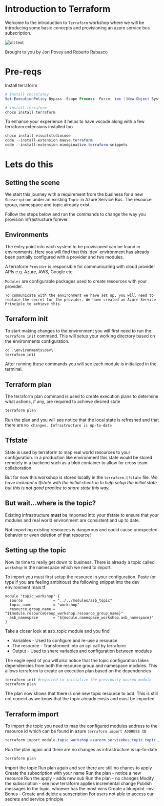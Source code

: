 # Introduction to Terraform
Welcome to the introduction to `Terraform` workshop where we will be introducing some basic concepts and provisioning an azure service bus subscription.

![alt text](https://avatars3.githubusercontent.com/u/29154831?s=280&v=4 "Terraform")

Brought to you by Jon Povey and Roberto Rabasco

# Pre-reqs

Install terraform

```powershell
# Install chocolatey
Set-ExecutionPolicy Bypass -Scope Process -Force; iex ((New-Object System.Net.WebClient).DownloadString('https://chocolatey.org/install.ps1'))

# install terraform
choco install terraform
```

To enhance your experience it helps to have vscode along with a few terraform extensions installed too
```powershell
choco install visualstudiocode
code --install-extension mauve.terraform
code --install-extension mindginative.terraform-snippets
```

# Lets do this
## Setting the scene
We start this journey with a requirement from the business for a new `Subscription` under an existing `Topic` in Azure Service Bus. The resource group, namespace and topic already exist.

Follow the steps below and run the commands to change the way you provision infrastructure forever.

## Environments
The entry point into each system to be provisioned can be found in environments. Here you will find that this 'dev' environment has already been partially configured with a provider and two modules.

A terraform `Provider` is responsible for communicating with cloud provider APIs e.g. Azure, AWS, Google etc.

`Modules` are configurable packages used to create resources with your provider.

```
To communicate with the environment we have set up, you will need to replace the secret for the provider. We have created an Azure Service Principle to achieve this.
```

## Terraform init
To start making changes to the environment you will first need to run the `terraform init` command. This will setup your working directory based on the environments configuration.

```powershell
cd .\environments\dev\
terraform init
```
After running these commands you will see each module is initialized in the terminal.

## Terraform plan
The terraform plan command is used to create execution plans to determine what actions, if any, are required to achieve desired state

```powershell
terraform plan
```
Run the plan and you will see notice that the local state is refreshed and that there are `No changes. Infrastructure is up-to-date`

## Tfstate
State is used by terraform to map real world resources to your configuration. In a production like environment this state would be stored remotely in a backend such as a blob container to allow for cross team collaboration.

But for now this workshop is stored locally in the `terraform.tfstate` file. _We have included a tfstate with the initial check in to help setup the initial state but this is not good practice to share state this way._

## But wait...where is the topic?
Existing infrastructure **must** be imported into your tfstate to ensure that your modules and real world environment are consistent and up to date. 

Not importing existing resources is dangerous and could cause unexpected behavior or even deletion of that resource!

## Setting up the topic
Now its time to really get down to business. There is already a topic called `workshop` in the namespace which we need to import. 

To import you must first setup the resource in your configuration. Paste (or type if you are feeling ambitious) the following snippet into the dev environment main.tf

```
module "topic_workshop" {
  source              = "../../modules/asb_topic"
  topic_name          = "workshop"
  resource_group_name = "${module.resourceGroup_workshop.resource_group_name}"
  asb_namespace       = "${module.namespace_workshop.asb_namespace}"
}
```

Take a closer look at asb_topic module and you find 
- Variables - Used to configure and re-use a resource
- The resource - Transformed into an api call by terraform
- Output - Used to share variables and configuration between modules

The eagle eyed of you will also notice that the topic configuration takes dependencies from both the resource group and namespace modules. This allows terraform to create an execution plan based on the dependencies

```powershell
terraform init #required to initialize the previously unused module
terraform plan
```

The plan now shows that there is one new topic resource to add. This is still not correct as we know that the topic already exists and must be imported

## Terraform import
To import the topic you need to map the configured modules address to the resource id which can be found in azure `terraform import ADDRESS ID`

```powershell
terraform import module.topic_workshop.azurerm_servicebus_topic.topic /subscriptions/d6f20e81-c8f9-4d3e-91ee-4ccf290b8e2b/resourceGroups/RG-Terraform-Workshop/providers/Microsoft.ServiceBus/namespaces/Terraform-Workshop/topics/workshop
```

Run the plan again and there are no changes as infrastructure is up-to-date

```powershell
terraform plan
```

Import the topic
Run plan again and see there are still no chanes to apply
Create the subscription with your name
Run the plan - notice a new resource
Run the apply - adds new sub
Run the plan - no changes
Modify the subscription - see how terraform applies incremental change
Publish messages to the topic, whoever has the most wins
Create a blueprint
 -mv
Bonus - Create and delete a subscription
For users not able to access our secrets and service principle